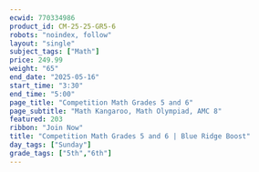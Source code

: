 ```yaml
---
ecwid: 770334986
product_id: CM-25-25-GR5-6
robots: "noindex, follow"
layout: "single"
subject_tags: ["Math"]
price: 249.99
weight: "65"
end_date: "2025-05-16"
start_time: "3:30"
end_time: "5:00"
page_title: "Competition Math Grades 5 and 6"
page_subtitle: "Math Kangaroo, Math Olympiad, AMC 8"
featured: 203
ribbon: "Join Now"
title: "Competition Math Grades 5 and 6 | Blue Ridge Boost"
day_tags: ["Sunday"]
grade_tags: ["5th","6th"]
---
```

